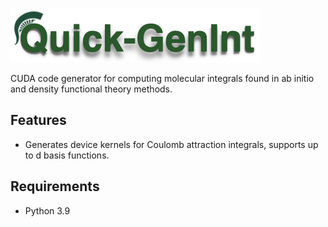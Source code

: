 <p align="left">
<img width="399" height="87" src="./tools/logo.png">
</p>

CUDA code generator for computing molecular integrals found in ab initio and density functional theory methods.  

Features
--------
* Generates device kernels for Coulomb attraction integrals, supports up to d basis functions.

Requirements
------------
* Python 3.9
